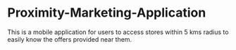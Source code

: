 # Proximity-Marketing-Application
This is a mobile application for users to access stores within 5 kms radius to easily know the offers provided near them.

